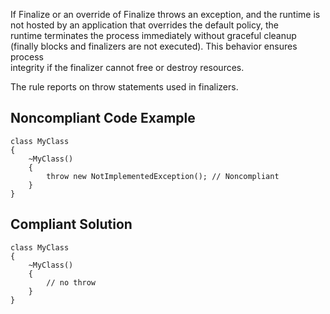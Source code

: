 
If Finalize or an override of Finalize throws an exception, and the runtime is not hosted by an application that overrides the default policy, the<br>runtime terminates the process immediately without graceful cleanup (finally blocks and finalizers are not executed). This behavior ensures process<br>integrity if the finalizer cannot free or destroy resources.

The rule reports on throw statements used in finalizers.

## Noncompliant Code Example


    class MyClass
    {
        ~MyClass()
        {
            throw new NotImplementedException(); // Noncompliant
        }
    }


## Compliant Solution


    class MyClass
    {
        ~MyClass()
        {
            // no throw
        }
    }

